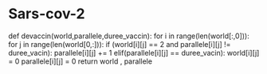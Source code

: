 # Sars-cov-2

def devaccin(world,parallele,duree_vaccin):
    for i in range(len(world[:,0])):
        for j in range(len(world[0,:])):
            if (world[i][j] == 2 and parallele[i][j] != duree_vacin):
                parallele[i][j] += 1
            elif(parallele[i][j] == duree_vacin):
                world[i][j] = 0
                parallele[i][j] = 0
    return world , parallele
